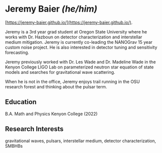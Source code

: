 # Jeremy Baier *(he/him)*
 [https://jeremy-baier.github.io/](https://jeremy-baier.github.io/).

 Jeremy is a 3rd year grad student at Oregon State University where he works with Dr. Hazboun on detector characterization and interstellar medium mitigation. Jeremy is currently co-leading the NANOGrav 15 year custom noise project. He is also interested in detector tuning and sensitivity forecasting.

 Jeremy previously worked with Dr. Les Wade and Dr. Madeline Wade in the Kenyon College LIGO Lab on parameterized neutron star equation of state models and searches for gravitational wave scattering.

 When he is not in the office, Jeremy enjoys trail running in the OSU research forest and thinking about the pulsar term.

## Education
B.A. Math and Physics Kenyon College (2022)


## Research Interests
gravitational waves, pulsars, interstellar medium, detector characterization, SMBHBs
